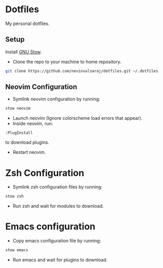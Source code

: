# Dotfiles
My personal dotfiles.

## Setup
Install [GNU Stow](https://www.gnu.org/software/stow/).

- Clone the repo to your machine to home repository.
```sh
git clone https://github.com/nevinvalsaraj/dotfiles.git ~/.dotfiles
```

## Neovim Configuration
- Symlink neovim configuration by running:
```sh
stow neovim
```
- Launch neovim (Ignore colorscheme load errors that appear).
- Inside neovim, run:
```viml
:PlugInstall
```
to download plugins.
- Restart neovim.

# Zsh Configuration
- Symlink zsh configuration files by running:
```sh
stow zsh
```
- Run zsh and wait for modules to download.

# Emacs configuration
- Copy emacs configuration file by running:
```sh
stow emacs
```
- Run emacs and wait for plugins to download.

